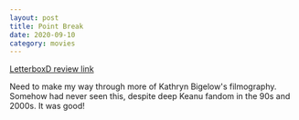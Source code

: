 ```yaml
---
layout: post
title: Point Break
date: 2020-09-10
category: movies
---
```

 
[LetterboxD review link](https://letterboxd.com/samarthbhaskar/film/point-break/)

Need to make my way through more of Kathryn Bigelow's filmography. Somehow had never seen this, despite deep Keanu fandom in the 90s and 2000s. It was good!